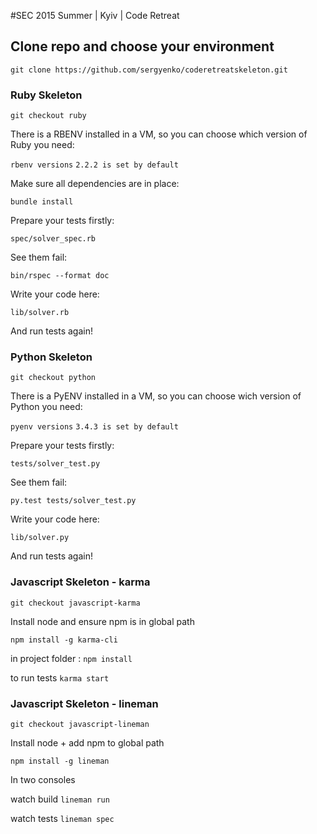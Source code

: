 #SEC 2015 Summer | Kyiv | Code Retreat

## Clone repo and choose your environment

`git clone https://github.com/sergyenko/coderetreatskeleton.git`

### Ruby Skeleton

`git checkout ruby`

There is a RBENV installed in a VM, so you can choose which version of Ruby you need:

`rbenv versions`
`2.2.2 is set by default`

Make sure all dependencies are in place:

`bundle install`

Prepare your tests firstly:

`spec/solver_spec.rb`

See them fail:

`bin/rspec --format doc`

Write your code here:

`lib/solver.rb`

And run tests again!

### Python Skeleton

`git checkout python`

There is a PyENV installed in a VM, so you can choose wich version of
Python you need:

`pyenv versions`
`3.4.3 is set by default`

Prepare your tests firstly:

`tests/solver_test.py`

See them fail:

`py.test tests/solver_test.py`

Write your code here:

`lib/solver.py`

And run tests again!

### Javascript Skeleton - karma

`git checkout javascript-karma`

Install node and ensure npm is in global path

`npm install -g karma-cli`

in project folder : `npm install`

to run tests 
`karma start`

### Javascript Skeleton - lineman

`git checkout javascript-lineman`

Install node + add npm to global path 

`npm install -g lineman`

In two consoles

watch build 
`lineman run`

watch tests
`lineman spec`
